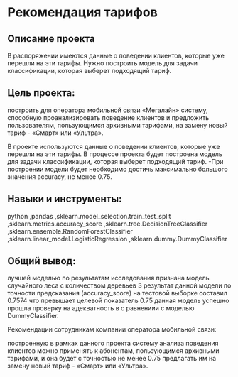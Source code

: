 # Рекомендация тарифов
## Описание проекта
В распоряжении имеются данные о поведении клиентов, которые уже перешли на эти тарифы. Нужно построить модель для задачи классификации, которая выберет подходящий тариф.
## Цель проекта:
построить для оператора мобильной связи «Мегалайн» систему, способную проанализировать поведение клиентов и предложить пользователям, пользующимся архивными тарифами, на замену новый тариф - «Смарт» или «Ультра».

В проекте используются данные о поведении клиентов, которые уже перешли на эти тарифы.
В процессе проекта будет построена модель для задачи классификации, которая выберет подходящий тариф. -При построении модели будет необходимо достичь максимально большого значения accuracy, не менее 0.75.
## Навыки и инструменты:
python
,pandas
,sklearn.model_selection.train_test_split
,sklearn.metrics.accuracy_score
,sklearn.tree.DecisionTreeClassifier
,sklearn.ensemble.RandomForestClassifier
,sklearn.linear_model.LogisticRegression
,sklearn.dummy.DummyClassifier

## Общий вывод:

лучшей моделью по результатам исследования признана модель случайного леса с количеством деревьев 3
результат данной модели по точности предсказания (accuracy_score) на тестовой выборке составил 0.7574 что превышает целевой показатель 0.75
данная модель успешно прошла проверку на адекватность в с равнениии с моделью DummyClassifier.

Рекомендации сотрудникам компании оператора мобильной связи:

построенную в рамках данного проекта систему анализа поведения клиентов можно применять к абонентам, пользующимся архивными тарифами, и она будет с точностью не менее 0.75 предлагать им на замену новый тариф - «Смарт» или «Ультра».
